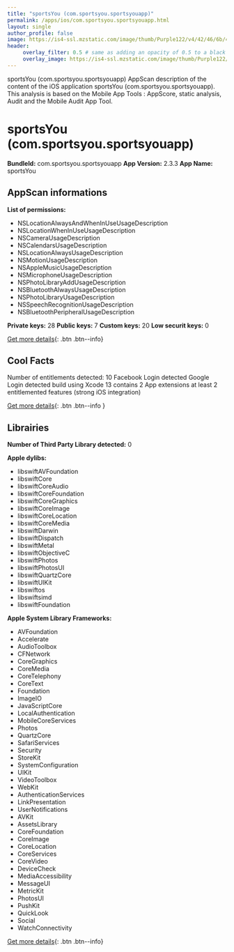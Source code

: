 ```yaml
---
title: "sportsYou (com.sportsyou.sportsyouapp)"
permalink: /apps/ios/com.sportsyou.sportsyouapp.html
layout: single
author_profile: false
image: https://is4-ssl.mzstatic.com/image/thumb/Purple122/v4/42/46/6b/42466bfc-667e-beca-7759-328a3049e471/AppIcon-0-0-1x_U007emarketing-0-0-0-10-0-0-sRGB-0-0-0-GLES2_U002c0-512MB-85-220-0-0.png/512x512bb.jpg
header: 
     overlay_filter: 0.5 # same as adding an opacity of 0.5 to a black background
     overlay_image: https://is4-ssl.mzstatic.com/image/thumb/Purple122/v4/42/46/6b/42466bfc-667e-beca-7759-328a3049e471/AppIcon-0-0-1x_U007emarketing-0-0-0-10-0-0-sRGB-0-0-0-GLES2_U002c0-512MB-85-220-0-0.png/512x512bb.jpg
---
```

sportsYou (com.sportsyou.sportsyouapp) AppScan description of the content of the iOS application sportsYou (com.sportsyou.sportsyouapp). This analysis is based on the Mobile App Tools : AppScore, static analysis, Audit and the Mobile Audit App Tool.

# sportsYou (com.sportsyou.sportsyouapp)

**BundleId:** com.sportsyou.sportsyouapp
**App Version:** 2.3.3
**App Name:** sportsYou


## AppScan informations 

**List of permissions:** 
- NSLocationAlwaysAndWhenInUseUsageDescription
- NSLocationWhenInUseUsageDescription
- NSCameraUsageDescription
- NSCalendarsUsageDescription
- NSLocationAlwaysUsageDescription
- NSMotionUsageDescription
- NSAppleMusicUsageDescription
- NSMicrophoneUsageDescription
- NSPhotoLibraryAddUsageDescription
- NSBluetoothAlwaysUsageDescription
- NSPhotoLibraryUsageDescription
- NSSpeechRecognitionUsageDescription
- NSBluetoothPeripheralUsageDescription
  
  
**Private keys:** 28
**Public keys:** 7
**Custom keys:** 20
**Low securit keys:** 0
  
[Get more details](/pricing.html){: .btn .btn--info}

## Cool Facts

Number of entitlements detected: 10
Facebook Login detected
Google Login detected
build using Xcode 13
contains 2 App extensions
at least 2 entitlemented features (strong iOS integration)
  
[Get more details](/pricing.html){: .btn .btn--info }

## Librairies 
**Number of Third Party Library detected:** 0


**Apple dylibs:**
- libswiftAVFoundation
- libswiftCore
- libswiftCoreAudio
- libswiftCoreFoundation
- libswiftCoreGraphics
- libswiftCoreImage
- libswiftCoreLocation
- libswiftCoreMedia
- libswiftDarwin
- libswiftDispatch
- libswiftMetal
- libswiftObjectiveC
- libswiftPhotos
- libswiftPhotosUI
- libswiftQuartzCore
- libswiftUIKit
- libswiftos
- libswiftsimd
- libswiftFoundation


**Apple System Library Frameworks:**
- AVFoundation
- Accelerate
- AudioToolbox
- CFNetwork
- CoreGraphics
- CoreMedia
- CoreTelephony
- CoreText
- Foundation
- ImageIO
- JavaScriptCore
- LocalAuthentication
- MobileCoreServices
- Photos
- QuartzCore
- SafariServices
- Security
- StoreKit
- SystemConfiguration
- UIKit
- VideoToolbox
- WebKit
- AuthenticationServices
- LinkPresentation
- UserNotifications
- AVKit
- AssetsLibrary
- CoreFoundation
- CoreImage
- CoreLocation
- CoreServices
- CoreVideo
- DeviceCheck
- MediaAccessibility
- MessageUI
- MetricKit
- PhotosUI
- PushKit
- QuickLook
- Social
- WatchConnectivity


  
[Get more details](/pricing.html){: .btn .btn--info}


